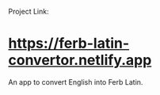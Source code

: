 Project Link:
# https://ferb-latin-convertor.netlify.app
An app to convert English into Ferb Latin.
